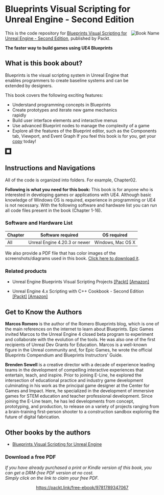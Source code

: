 


# Blueprints Visual Scripting for Unreal Engine - Second Edition

<a href="https://www.packtpub.com/game-development/blueprints-visual-scripting-for-unreal-engine-second-edition?utm_source=github&utm_medium=repository&utm_campaign=9781789347067"><img src="https://www.packtpub.com/media/catalog/product/cache/e4d64343b1bc593f1c5348fe05efa4a6/9/7/9781789347067-original.jpeg" alt="Book Name" height="256px" align="right"></a>

This is the code repository for [Blueprints Visual Scripting for Unreal Engine - Second Edition](https://www.packtpub.com/game-development/blueprints-visual-scripting-for-unreal-engine-second-edition?utm_source=github&utm_medium=repository&utm_campaign=9781789347067), published by Packt.

**The faster way to build games using UE4 Blueprints**

## What is this book about?
Blueprints is the visual scripting system in Unreal Engine that enables programmers to create baseline systems and can be extended by designers.

This book covers the following exciting features: 
* Understand programming concepts in Blueprints
* Create prototypes and iterate new game mechanics rapidly
* Build user interface elements and interactive menus
* Use advanced Blueprint nodes to manage the complexity of a game
* Explore all the features of the Blueprint editor, such as the Components tab, Viewport, and Event Graph
If you feel this book is for you, get your [copy](https://www.amazon.com/dp/1789347068) today!

<a href="https://www.packtpub.com/?utm_source=github&utm_medium=banner&utm_campaign=GitHubBanner"><img src="https://raw.githubusercontent.com/PacktPublishing/GitHub/master/GitHub.png" 
alt="https://www.packtpub.com/" border="5" /></a>


## Instructions and Navigations
All of the code is organized into folders. For example, Chapter02.

**Following is what you need for this book:**
This book is for anyone who is interested in developing games or applications with UE4. Although basic knowledge of Windows OS is required, experience in programming or UE4 is not necessary.
With the following software and hardware list you can run all code files present in the book (Chapter 1-16).

### Software and Hardware List

| Chapter  | Software required                   | OS required           |            
| -------- | ------------------------------------| ----------------------|
| All      | Unreal Engine 4.20.3 or newer       | Windows, Mac OS X     |



We also provide a PDF file that has color images of the screenshots/diagrams used in this book. [Click here to download it](https://static.packt-cdn.com/downloads/9781789347067_ColorImages.pdf).


### Related products
* Unreal Engine Blueprints Visual Scripting Projects [[Packt]](https://www.packtpub.com/game-development/unreal-engine-blueprints-visual-scripting-projects?utm_source=github&utm_medium=repository&utm_campaign=9781789532425) [[Amazon]](https://www.amazon.com/dp/1789532426)

* Unreal Engine 4.x Scripting with C++ Cookbook - Second Edition [[Packt]](https://www.packtpub.com/game-development/unreal-engine-4x-scripting-c-cookbook-second-edition?utm_source=github&utm_medium=repository&utm_campaign=9781789809503) [[Amazon]](https://www.amazon.com/dp/1789809509)

## Get to Know the Authors
**Marcos Romero** is the author of the Romero Blueprints blog, which is one of the main references on the internet to learn about Blueprints. Epic Games invited Marcos to the Unreal Engine 4 closed beta program to experiment and collaborate with the evolution of the tools. He was also one of the first recipients of Unreal Dev Grants for Education. Marcos is a well-known figure in the Unreal community and, for Epic Games, he wrote the official Blueprints Compendium and Blueprints Instructors' Guide.

**Brenden Sewell** is a creative director with a decade of experience leading teams in the development of compelling interactive experiences that entertain, teach, and inspire. Prior to joining E-Line, he explored the intersection of educational practice and industry game development culminating in his work as the principal game designer at the Center for Games and Impact. Here, he specialized in the development of immersive games for STEM education and teacher professional development. Since joining the E-Line team, he has led developments from concept, prototyping, and production, to release on a variety of projects ranging from a brain-training first-person shooter to a construction sandbox exploring the future of digital fabrication.


## Other books by the authors
* [Blueprints Visual Scripting for Unreal Engine](https://www.packtpub.com/game-development/blueprints-visual-scripting-unreal-engine?utm_source=github&utm_medium=repository&utm_campaign=9781785286018)


### Download a free PDF

 <i>If you have already purchased a print or Kindle version of this book, you can get a DRM-free PDF version at no cost.<br>Simply click on the link to claim your free PDF.</i>
<p align="center"> <a href="https://packt.link/free-ebook/9781789347067">https://packt.link/free-ebook/9781789347067 </a> </p>